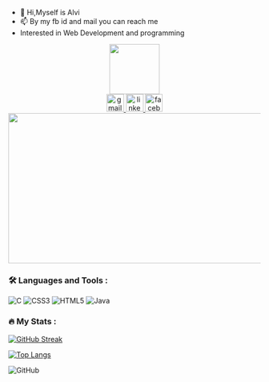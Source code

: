 - 👋 Hi,Myself is Alvi
- 📫 By my fb id and mail you can reach me
- Interested in Web Development and programming

<div id="header" align="center">
  <img src="https://media.giphy.com/media/M9gbBd9nbDrOTu1Mqx/giphy.gif" width="100"/>
</div>


<div align="center">
  <a href="malvi202262@bscse.uiu.ac.bd" target="_blank">
    <img src="https://img.shields.io/static/v1?message=Gmail&logo=gmail&label=&color=D14836&logoColor=white&labelColor=&style=for-the-badge" height="35" alt="gmail logo"  />
  </a>
  <a href="https://www.linkedin.com/in/md-ahanaf-mubashshir-7b2888230/" target="_blank">
    <img src="https://img.shields.io/static/v1?message=LinkedIn&logo=linkedin&label=&color=0077B5&logoColor=white&labelColor=&style=for-the-badge" height="35" alt="linkedin logo"  />
  </a>
  <a href="https://www.facebook.com/AhanafAlvi08" target="_blank">
    <img src="https://img.shields.io/static/v1?message=Facebook&logo=facebook&label=&color=1877F2&logoColor=white&labelColor=&style=for-the-badge" height="35" alt="facebook logo"  />
  </a>
</div>

<div align="center">
<img src="https://komarev.com/ghpvc/?username=alvi20&style=flat-square&color=blue" alt=""/>
</div>

<div align="center">
  <img src="https://media.giphy.com/media/dWesBcTLavkZuG35MI/giphy.gif" width="600" height="300"/>
</div>



### :hammer_and_wrench: Languages and Tools :
![C](https://img.shields.io/badge/c-%2300599C.svg?logo=c&logoColor=white&style=for-the-badge)
![CSS3](https://img.shields.io/badge/css3-%231572B6.svg?logo=css3&logoColor=white&style=for-the-badge)
![HTML5](https://img.shields.io/badge/html5-%23E34F26.svg?logo=html5&logoColor=white&style=for-the-badge)
![Java](https://img.shields.io/badge/java-%23ED8B00.svg?logo=java&logoColor=white&style=for-the-badge)



### :fire: My Stats :
[![GitHub Streak](http://github-readme-streak-stats.herokuapp.com?user=alvi20&theme=neon-palenight&border=DD2727)](https://git.io/streak-stats)



[![Top Langs](https://github-readme-stats.vercel.app/api/top-langs/?username=alvi20&layout=compact&theme=vision-friendly-dark)](https://github.com/anuraghazra/github-readme-stats)

![GitHub](https://img.shields.io/badge/github-%23121011.svg?logo=github&logoColor=white&style=for-the-badge)





